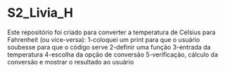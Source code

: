 # S2_Livia_H
 Este repositório foi criado para converter a temperatura de Celsius para Fahrenheit (ou vice-versa):
 1-coloquei um print para que o usuário soubesse para que o código serve
 2-definir uma função
 3-entrada da temperatura
 4-escolha da opção de conversão
 5-verificação, cálculo da conversão e mostrar o resultado ao usuário
